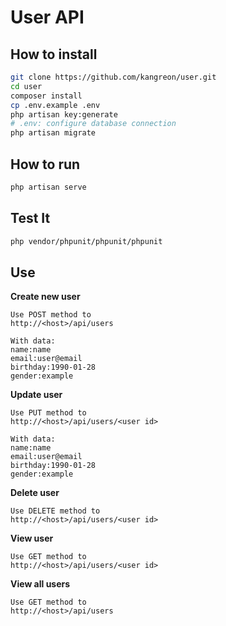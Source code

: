 # User API

## How to install
```bash
git clone https://github.com/kangreon/user.git
cd user
composer install
cp .env.example .env
php artisan key:generate 
# .env: configure database connection
php artisan migrate
```

## How to run
```bash
php artisan serve
```

## Test It
```bash
php vendor/phpunit/phpunit/phpunit
```

## Use
**Create new user**
```
Use POST method to 
http://<host>/api/users

With data:
name:name
email:user@email
birthday:1990-01-28
gender:example
```

**Update user**
```
Use PUT method to 
http://<host>/api/users/<user id>

With data:
name:name
email:user@email
birthday:1990-01-28
gender:example
```

**Delete user**
```
Use DELETE method to 
http://<host>/api/users/<user id>
```

**View user**
```
Use GET method to 
http://<host>/api/users/<user id>
```

**View all users**
```
Use GET method to 
http://<host>/api/users
```
